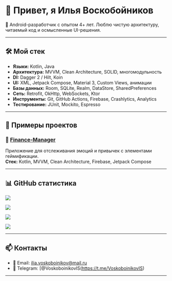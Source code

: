 # 👋 Привет, я Илья Воскобойников 

🎯 Android-разработчик с опытом 4+ лет. Люблю чистую архитектуру, читаемый код и осмысленные UI-решения.  

---

## 🛠️ Мой стек
- **Языки:** Kotlin, Java  
- **Архитектура:** MVVM, Clean Architecture, SOLID, многомодульность  
- **DI:** Dagger 2 / Hilt, Koin  
- **UI:** XML, Jetpack Compose, Material 3, Custom Views, анимации  
- **Базы данных:** Room, SQLite, Realm, DataStore, SharedPreferences  
- **Сеть:** Retrofit, OkHttp, WebSockets, Ktor  
- **Инструменты:** Git, GitHub Actions, Firebase, Crashlytics, Analytics  
- **Тестирование:** JUnit, Mockito, Espresso  

---

## 📱 Примеры проектов
### 🔹 [Finance-Manager](https://github.com/IliaVoskoboinikov/Finance-Manager)
Приложение для отслеживания эмоций и привычек с элементами геймификации.  
**Стек:** Kotlin, MVVM, Clean Architecture, Firebase, Jetpack Compose  

---

## 📊 GitHub статистика  

![](http://github-profile-summary-cards.vercel.app/api/cards/profile-details?username=IliaVoskoboinikov&theme=github)

![](http://github-profile-summary-cards.vercel.app/api/cards/repos-per-language?username=IliaVoskoboinikov&theme=github)

![](http://github-profile-summary-cards.vercel.app/api/cards/stats?username=IliaVoskoboinikov&theme=github)

![](http://github-profile-summary-cards.vercel.app/api/cards/productive-time?username=IliaVoskoboinikov&theme=github)


---

## 📫 Контакты
- 📧 Email: ilia.voskoboinikov@mail.ru  
- 📱 Telegram: [@VoskoboinikovIS(https://t.me/VoskoboinikovIS)  

---
 
